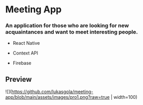 # Meeting App

### An application for those who are looking for new acquaintances and want to meet interesting people.


- React Native

- Context API

- Firebase

## Preview

![](https://github.com/lukasgola/meeting-app/blob/main/assets/images/pro1.png?raw=true | width=100)
